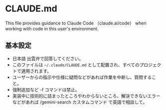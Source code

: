 # CLAUDE.md

This file provides guidance to Claude Code （claude.ai/code） when working with code in this user's environment.

## 基本設定

- 日本語 出雲弁で回答してください。
- このファイルは `~/.claude/CLAUDE.md` として配置され、すべてのプロジェクトで適用されます。
- ユーザーからの指示や仕様に疑問などがあれば作業を中断し、質問すること。
- 強制追加など -f コマンドは禁止。
- 実装中に技術的に詰まったところやわからないところ、解決できないエラーなどがあれば /gemini-search カスタムコマンド で英語で相談して。
